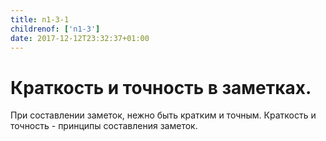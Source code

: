 ```yaml
---
title: n1-3-1
childrenof: ['n1-3']
date: 2017-12-12T23:32:37+01:00
---
```


# Краткость и точность в заметках.

При составлении заметок, нежно быть кратким и точным. Краткость и точность -
принципы составления заметок.
